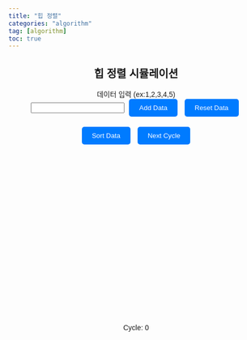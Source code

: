 ```yaml
---
title: "힙 정렬"
categories: "algorithm"
tag: [algorithm]
toc: true
---
```


<html lang="en">
<head>
<meta charset="UTF-8">
<meta name="viewport" content="width=device-width, initial-scale=1.0">
<title>힙 정렬 시뮬레이션</title>

<style>
  body {
    font-family: Arial, sans-serif;
  }
  .container {
    max-width: 600px;
    margin: 0 auto;
    text-align: center;
    position: relative;
  }
  .input-container {
    margin-bottom: 20px;
  }
  .button {
    padding: 10px 20px;
    background-color: #007bff;
    color: #fff;
    border: none;
    border-radius: 5px;
    cursor: pointer;
    margin: 0 5px;
  }
  .button:hover {
    background-color: #0056b3;
  }
  #chart-container {
    margin-top: 30px;
    position: relative;
    height: 300px; /* Adjust height for visualization */
  }
  .bar {
    position: absolute;
    bottom: 0;
    background-color: #007bff;
    border-top-left-radius: 10px;
    border-top-right-radius: 10px;
    text-align: center;
    width: calc((100% - 40px) / var(--num-bars)); /* Adjusted spacing between bars */
    margin-right: 20px; /* Adjusted spacing between bars */
  }
  .bar-text {
    position: absolute;
    top: -20px; /* Adjusted position to be above the bar */
    width: 100%;
    text-align: center;
  }
  .cycle-counter {
    position: absolute;
    bottom: -40px;
    right: 0;
    width: 100%;
  }
</style>
</head>
<body>
<div class="container">
  <h2>힙 정렬 시뮬레이션</h2>
  <div class="input-container">
    <label for="data-input">데이터 입력 (ex:1,2,3,4,5)</label><br>
    <input type="text" id="data-input">
    <button class="button" onclick="addData()">Add Data</button>
    <button class="button" onclick="resetData()">Reset Data</button>
  </div>
  <button class="button" onclick="sortData()">Sort Data</button>
  <button class="button" onclick="nextCycle()">Next Cycle</button>
  <div id="chart-container"></div>
  <div class="cycle-counter">Cycle: <span id="cycle-counter">0</span></div>
</div>

<script>
let data = [];
let currentStep = 0;
let cycleCount = 0;

function drawChart() {
  const chartContainer = document.getElementById('chart-container');
  chartContainer.innerHTML = '';
  const maxValue = Math.max(...data);
  data.forEach((value, index) => {
    const bar = document.createElement('div');
    bar.className = 'bar';
    bar.style.height = `${(value / maxValue) * 100}%`; // Adjust height for visualization
    bar.style.left = `${(index * 100) / data.length}%`;
    bar.style.setProperty('--num-bars', data.length);
    chartContainer.appendChild(bar);
    
    const barText = document.createElement('div'); // Added element for text above the bar
    barText.className = 'bar-text';
    barText.textContent = value;
    bar.appendChild(barText);
  });
}

function addData() {
  const input = document.getElementById('data-input').value.trim();
  const newData = input.split(',').map(str => parseInt(str.trim()));
  data = data.concat(newData.filter(num => !isNaN(num)));
  drawChart();
}

function resetData() {
  data = [];
  drawChart();
  resetCycleCount();
}

function resetCycleCount() {
  cycleCount = 0;
  document.getElementById('cycle-counter').textContent = cycleCount;
}

async function sortData() {
  currentStep = 0;
  resetCycleCount();
  const n = data.length;

  // Build heap
  for (let i = Math.floor(n / 2) - 1; i >= 0; i--)
    await heapify(n, i);

  // One by one extract an element from heap
  for (let i = n - 1; i > 0; i--) {
    // Move current root to end
    await swap(0, i);
    drawChart();

    // call max heapify on the reduced heap
    await heapify(i, 0);
  }

  // Done sorting
  drawChart();
}

async function heapify(n, i) {
  let largest = i; // Initialize largest as root
  let l = 2 * i + 1; // left = 2*i + 1
  let r = 2 * i + 2; // right = 2*i + 2

  // If left child is larger than root
  if (l < n && data[l] > data[largest])
    largest = l;

  // If right child is larger than largest so far
  if (r < n && data[r] > data[largest])
    largest = r;

  // If largest is not root
  if (largest !== i) {
    await swap(i, largest);
    drawChart();

    // Recursively heapify the affected sub-tree
    await heapify(n, largest);
  }
}

async function swap(i, j) {
  await sleep(100); // Adjust speed of sorting
  const temp = data[i];
  data[i] = data[j];
  data[j] = temp;
}

function nextCycle() {
  // Not implemented for heap sort as it's not practical to show individual steps
  alert("Next Cycle function is not available for Heap Sort!");
}

function sleep(ms) {
  return new Promise(resolve => setTimeout(resolve, ms));
}
</script>
</body>
</html>
